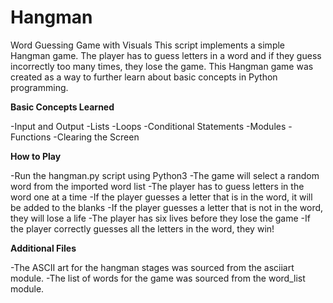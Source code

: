 # Hangman

Word Guessing Game with Visuals
This script implements a simple Hangman game. The player has to guess letters in a word and if they guess incorrectly too many times, they lose the game. This Hangman game was created as a way to further learn about basic concepts in Python programming.

**Basic Concepts Learned**

-Input and Output
-Lists
-Loops
-Conditional Statements
-Modules
-Functions
-Clearing the Screen

**How to Play**

-Run the hangman.py script using Python3
-The game will select a random word from the imported word list
-The player has to guess letters in the word one at a time
-If the player guesses a letter that is in the word, it will be added to the blanks
-If the player guesses a letter that is not in the word, they will lose a life
-The player has six lives before they lose the game
-If the player correctly guesses all the letters in the word, they win!

**Additional Files**

-The ASCII art for the hangman stages was sourced from the asciiart module.
-The list of words for the game was sourced from the word_list module.
